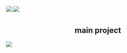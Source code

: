 <a href= "https://github.com/anuraghazra/github-readme-stats"> 
  <img align = "center" src ="https://github-readme-stats.vercel.app/api?username=ArthurMaverick&layout=compact&show_icons=true&title_color=5C2DAE&icon_color=5C2DAE"/> 
</a> 


<a href= "https://github.com/anuraghazra/github-readme-stats"> 
 <img align = "center" src ="https://github-readme-stats.vercel.app/api/top-langs/?username=ArthurMaverick&layout=compact&show_icons=true&title_color=5C2DAE&icon_color=5C2DAE"/>
</a> 

<h1 align="center"></h1>

<h2 align="center">main project</h2>

<a href= "https://github.com/anuraghazra/github-readme-stats"> 
<img align="center" src ="https://github-readme-stats.vercel.app/api/pin/?username=ArthurMaverick&repo=next-template"/>
</a> 
